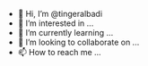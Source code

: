 - 👋 Hi, I’m @tingeralbadi
- 👀 I’m interested in ...
- 🌱 I’m currently learning ...
- 💞️ I’m looking to collaborate on ...
- 📫 How to reach me ...

<!---
tingeralbadi/tingeralbadi is a ✨ special ✨ repository because its `README.md` (this file) appears on your GitHub profile.
You can click the Preview link to take a look at your changes.
--->
